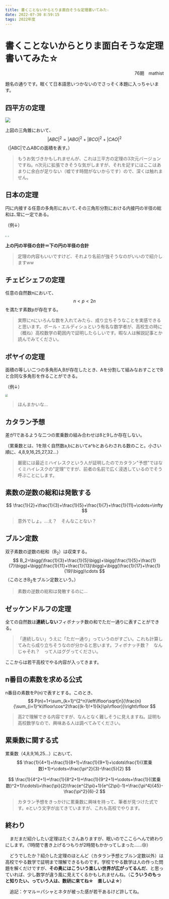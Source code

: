 ```yaml
---
title: 書くことないからとりま面白そうな定理書いてみた☆
date: 2022-07-30 8:59:15
tags: 2022年度
---
```




# 書くことないからとりま面白そうな定理書いてみた☆

<div style="text-align: right">76期　mathist</div>

題名の通りです。眠くて日本語思いつかないのでさっそく本題に入っちゃいます。

## 四平方の定理

![](https://res.cloudinary.com/bend/f_auto,q_auto/shikakutimes/s3/bend-image/1003_0_yonheiho-262x300.png)

上図の三角錐において、
$$
|ABC|^2=|ABO|^2+|BCO|^2+|CAO|^2
$$
（|ABC|で△ABCの面積を表す。）

> もうお気づきかもしれませんが、これは三平方の定理の3次元バージョンですね。n次元に拡張できそうな気がしますが、それを記すにはここはあまりに余白が足りない（嘘です時間がないからです）ので、深くは触れません。



## 日本の定理

円に内接する任意の多角形において､その三角形分割における内接円の半径の総和は､常に一定である｡

（例↓）

<img src="C:\Users\yamas\Downloads\Japanese_theorem_green.svg" style="zoom:25%;" />

<img src="C:\Users\yamas\Downloads\Japanese_theorem_red.svg" style="zoom:25%;" />

**上の円の半径の合計＝下の円の半径の合計**

> 定理の内容もいいですけど、それより名前が強そうなのがいいので紹介しますww



## チェビシェフの定理

任意の自然数nにおいて、
$$
n<p<2n
$$
を満たす素数pが存在する。

> 実際にnにいろんな数を入れてみたら、成り立ちそうなことを実感できると思います。ポール・エルディシュという有名な数学者が、高校生の時に（概ね）高校数学の範囲内で証明したらしいです。暇な人は解説記事とか読んでみてください。



## ボヤイの定理

面積の等しい二つの多角形A,Bが存在したとき、Aを分割して組みなおすことでBと合同な多角形を作ることができる。

（例↓）

<img src="C:\Users\yamas\Downloads\Triangledissection.svg" style="zoom:50%;" />

> ほんまかいな...



## カタラン予想

差が1であるような二つの累乗数の組み合わせは8と9しか存在しない。

（累乗数とは、1を除く自然数a,bにおいてa^bとあらわされる数のこと。小さい順に、4,8,9,16,25,27,32...）

> 厳密には最近ミハイレスクという人が証明したのでカタラン"予想"ではなくミハイレスクの"定理"ですが、前者の名前で広く浸透しているのでそう呼ぶことにします。



## 素数の逆数の総和は発散する

$$
\frac{1}{2}+\frac{1}{3}+\frac{1}{5}+\frac{1}{7}+\frac{1}{11}+\cdots=\infty
$$

> 意外でしょ。...え？　そんなことない？　



## ブルン定数

双子素数の逆数の総和（B<sub>2</sub>）は収束する。
$$
B_2=\bigg(\frac{1}{3}+\frac{1}{5}\bigg)+\bigg(\frac{1}{5}+\frac{1}{7}\bigg)+\bigg(\frac{1}{11}+\frac{1}{13}\bigg)+\bigg(\frac{1}{17}+\frac{1}{19}\bigg)\cdots
$$
（このときB<sub>2</sub>をブルン定数という。）

> 素数の逆数の総和は発散するのに...



## ゼッケンドルフの定理

全ての自然数は**連続しない**フィボナッチ数の和でただ一通りに表すことができる。

> 「連続しない」うえに「ただ一通り」っていうのがすごい。これも計算してみたら成り立ちそうなのが分かると思います。フィボナッチ数？　なんじゃそれ？　って人はググってください。



ここからは若干高校でやる内容が入ってきます。

## n番目の素数を求める公式

n番目の素数をP(n)で表すとする。このとき、
$$
P(n)=1+\sum_{k=1}^{2^n}\left\lfloor\sqrt[n]{\frac{n}{\sum_{i=1}^k\lfloor\cos^2\frac{(k-1)!+1}{k}\pi\rfloor}}\right\rfloor
$$

> 高2で理解できる内容ですが、なんとなく難しそうに見えますね。証明も高校数学なので、興味ある人は調べてみてください。



## 累乗数に関する式

累乗数（4,8,9,16,25...）において、
$$
\frac{1}{4+1}+\frac{1}{8+1}+\frac{1}{9+1}+\cdots\frac{1}{(累乗数)+1}+\cdots=\frac{\pi^2}{3}-\frac{5}{2}
$$

$$
\frac{1}{4^2+1}+\frac{1}{8^2+1}+\frac{1}{9^2+1}+\cdots+\frac{1}{(累乗数)^2+1}\cdots\\=\frac{\pi}{2}\frac{e^{2\pi}+1}{e^{2\pi}-1}+\frac{\pi^4}{45}-\frac{\pi^2}{6}-2
$$

> カタラン予想をきっかけに累乗数に興味を持って、筆者が見つけた式です。eという文字が出てきていますが、これも高校でやります。



## 終わり

　まだまだ紹介したい定理はたくさんありますが、眠いのでここらへんで終わりにします。（1時間で書き上げるつもりが2時間もかかってしまった......😢）

　どうでしたか？紹介した定理のほとんど（カタラン予想とブルン定数以外）は高校でやる数学で証明まで理解できるものです。学校でやる数学は人の作った問題を解くだけですが、**その奥にはこういう楽しい世界が広がってるんだ**、と思っていれば、少し数学が違う風に見えてくるかもしれませんね。（**こういうのもっと知りたい、っていう人は、数研に来てね☆　楽しいよ☆**）

　追記：ケマル＝パシャとネタが被った感が若干あるけど許してね。
